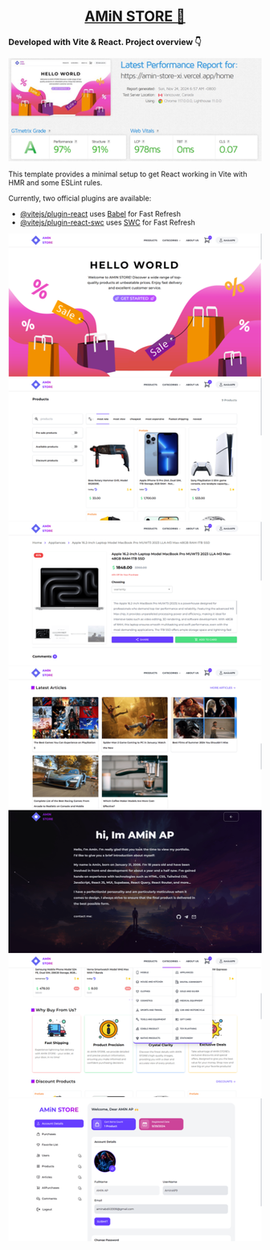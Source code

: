 <h1 align="center"><a href="https://amin-store-xi.vercel.app">AMiN STORE 🔗</a></h1>

### Developed with Vite & React. Project overview 👇

<img src="https://raw.githubusercontent.com/aminabdiii/amin-store/refs/heads/master/public/amin-store-performance.png" alt="performance"/>

This template provides a minimal setup to get React working in Vite with HMR and some ESLint rules.

Currently, two official plugins are available:

- [@vitejs/plugin-react](https://github.com/vitejs/vite-plugin-react/blob/main/packages/plugin-react/README.md) uses [Babel](https://babeljs.io/) for Fast Refresh
- [@vitejs/plugin-react-swc](https://github.com/vitejs/vite-plugin-react-swc) uses [SWC](https://swc.rs/) for Fast Refresh

<img src="./images/7.png" alt="image 7" />
<img src="./images/1.png" alt="image 1" />
<img src="./images/2.png" alt="image 2" />
<img src="./images/3.png" alt="image 3" />
<img src="./images/4.png" alt="image 4" />
<img src="./images/5.png" alt="image 5" />
<img src="./images/6.png" alt="image 6" />
